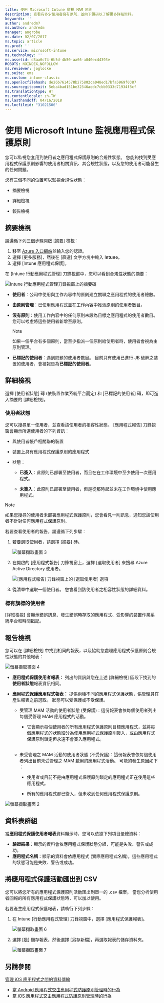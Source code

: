 ```yaml
---
title: 使用 Microsoft Intune 監視 MAM 原則
description: 查看有多少使用者擁有原則，並向下鑽研以了解更多詳細資料。
keywords: ''
author: andredm7
ms.author: andredm
manager: angrobe
ms.date: 02/07/2017
ms.topic: article
ms.prod: ''
ms.service: microsoft-intune
ms.technology: ''
ms.assetid: d3aa6c74-6b5d-4b50-aa66-a040ec44393e
ROBOTS: NOINDEX,NOFOLLOW
ms.reviewer: joglocke
ms.suite: ems
ms.custom: intune-classic
ms.openlocfilehash: de26b7614578b275802ca048ed17bfa5969f0387
ms.sourcegitcommit: 5eba4bad151be32346aedc7cbb0333d71934f8cf
ms.translationtype: HT
ms.contentlocale: zh-TW
ms.lasthandoff: 04/16/2018
ms.locfileid: "31021506"
---
```

# <a name="monitor-app-protection-policies-with-microsoft-intune"></a>使用 Microsoft Intune 監視應用程式保護原則
您可以監視您套用到使用者之應用程式保護原則的合規性狀態。 您能夠找到受應用程式保護原則影響的使用者相關資訊、其合規性狀態，以及您的使用者可能發生的任何問題。

您有三個不同的位置可以監視合規性狀態︰

-   摘要檢視

-   詳細檢視

-   報告檢視

## <a name="summary-view"></a>摘要檢視

請遵循下列三個步驟開啟 [摘要] 檢視︰

1. 移至 [Azure 入口網站](https://portal.azure.com)並輸入您的認證。
2. 選擇 [更多服務]，然後在 [篩選] 文字方塊中輸入 **Intune**。
3. 選擇 [Intune 應用程式保護]。

在 [Intune 行動應用程式管理] 刀鋒視窗中，您可以看到合規性狀態的摘要：

![Intune 行動應用程式管理刀鋒視窗上的摘要磚](../media/mam-azure-portal-user-status-summary.png)

-   **使用者**︰公司中使用與工作內容中的原則建立關聯之應用程式的使用者總數。

-   **由原則管理**：已使用應用程式並在工作內容中獲派原則的使用者數目。

-   **沒有原則**：使用工作內容中的任何原則未設為目標之應用程式的使用者數目。 您可以考慮將這些使用者新增至原則。
    > [!NOTE]
    > 如果一個平台有多個原則，當至少指派一個原則給使用者時，使用者會視為由原則管理。

- **已標記的使用者**︰遇到問題的使用者數目。 目前只有使用已進行 JB 破解之裝置的使用者，會被報告為**已標記的使用者**。


## <a name="detailed-view"></a>詳細檢視
選擇 [使用者狀態] 磚 (依裝置作業系統平台而定) 和 [已標記的使用者] 磚，即可進入摘要的 [詳細檢視]。

### <a name="user-status"></a>使用者狀態
您可以搜尋單一使用者，並查看該使用者的相容性狀態。 [應用程式報告] 刀鋒視窗會顯示所選使用者的下列資訊：
- 與使用者帳戶相關聯的裝置

- 裝置上具有應用程式保護原則的應用程式

- 狀態：

  - **已簽入**︰此原則已部署至使用者，而且在在工作環境中至少使用一次應用程式。

  - **未簽入**：此原則已部署至使用者，但是從那時起並未在工作環境中使用應用程式。

>[!NOTE]
> 如果您搜尋的使用者未部署應用程式保護原則，您會看見一則訊息，通知您該使用者不針對任何應用程式保護原則。

若要查看使用者的報告，請遵循下列步驟︰

1.  若要選取使用者，請選擇 [摘要] 磚。

    ![螢幕擷取畫面 3](../media/MAM-reporting-6.png)

2. 在開啟的 [應用程式報告] 刀鋒視窗上，選擇 [選取使用者] 來搜尋 Azure Active Directory 使用者。

    ![[應用程式報告] 刀鋒視窗上的 [選取使用者] 選項](../media/MAM-reporting-2.png)

3. 從清單中選取一個使用者。 您會看到該使用者之相容性狀態的詳細資料。

### <a name="flagged-users"></a>標有旗標的使用者
[詳細檢視] 會顯示錯誤訊息、發生錯誤時存取的應用程式、受影響的裝置作業系統平台和時間戳記。

## <a name="reporting-view"></a>報告檢視

您可以在 [詳細檢視] 中找到相同的報表，以及協助您處理應用程式保護原則合規性狀態的其他報表︰

![螢幕擷取畫面 4](../media/MAM-reporting-7.png)

-   **應用程式保護使用者報表︰** 列出的資訊與您在上述 [詳細檢視] 區段下找到的**使用者狀態**報表資訊相同。

-   **應用程式保護應用程式報表︰** 提供兩種不同的應用程式保護狀態，供管理員在產生報表之前選取。 狀態可以受保護或不受保護。

    -   受管理 MAM 活動的使用者狀態 (受保護)︰這份報表會依每個使用者列出每個受管理 MAM 應用程式的活動。

        -   它會顯示每個使用者的所有應用程式保護原則目標應用程式，並將每個應用程式的狀態細分為使用應用程式保護原則簽入，或由應用程式保護原則鎖定但永遠不會簽入應用程式。
<br></br>
    -   未受管理之 MAM 活動的使用者狀態 (不受保護)︰這份報表會依每個使用者列出目前未受管理之 MAM 啟用的應用程式活動。 可能的發生原因如下︰

        -   使用者或目前不是由應用程式保護原則鎖定的應用程式正在使用這些應用程式。

        -   所有的應用程式都已簽入，但未收到任何應用程式保護原則。

![螢幕擷取畫面 2](../media/MAM-reporting-4.png)

## <a name="table-grouping"></a>資料表群組

當**應用程式保護使用者報表**資料顯示時，您可以依據下列項目彙總資料︰

- **驗證結果**：顯示的資料會依應用程式保護狀態分組，可能是失敗、警告或成功。
- **應用程式名稱**：顯示的資料會依應用程式 (實際應用程式名稱)，這些應用程式的狀態可能是失敗、警告或成功。

## <a name="export-app-protection-activities-to-csv"></a>將應用程式保護活動匯出到 CSV

您可以將您所有的應用程式保護原則活動匯出到單一的 .csv 檔案。 當您分析使用者回報的所有應用程式保護狀態時，可以加以使用。

若要產生應用程式保護報表，請執行下列步驟︰

1. 在 Intune [行動應用程式管理] 刀鋒視窗中，選擇 [應用程式保護報表]。

    ![螢幕擷取畫面 6](../media/app-protection-report-csv-2.png)

2. 選擇 [是] 儲存報表，然後選擇 [另存新檔]，再選取報表的儲存資料夾。

    ![螢幕擷取畫面 7](../media/app-protection-report-csv-1.png)

## <a name="see-also"></a>另請參閱
[管理 iOS 應用程式之間的資料傳輸](manage-data-transfer-between-ios-apps-with-microsoft-intune.md)

* [當 Android 應用程式交由應用程式防護原則管理時的行為](/intune/end-user-mam-apps-android)
* [當 iOS 應用程式交由應用程式防護原則管理時的行為](/intune/end-user-mam-apps-ios)
